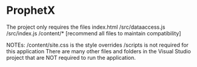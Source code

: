 # ProphetX
The project only requires the files 
index.html
/src/dataaccess.js
/src/index.js
/content/* [recommend all files to maintain compatibility]

NOTEs: 
/content/site.css is the style overrides 
/scripts is not required for this application
There are many other files and folders in the Visual Studio project that are NOT required to run the application. 
